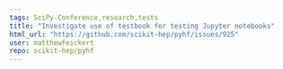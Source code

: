 ```yaml
---
tags: SciPy-Conference,research,tests
title: "Investigate use of testbook for testing Jupyter notebooks"
html_url: "https://github.com/scikit-hep/pyhf/issues/925"
user: matthewfeickert
repo: scikit-hep/pyhf
---
```


